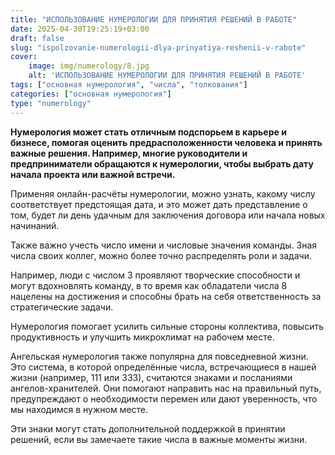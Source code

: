 ```yaml
---
title: "ИСПОЛЬЗОВАНИЕ НУМЕРОЛОГИИ ДЛЯ ПРИНЯТИЯ РЕШЕНИЙ В РАБОТЕ"
date: 2025-04-30T19:25:19+03:00
draft: false
slug: "ispolzovanie-numerologii-dlya-prinyatiya-reshenii-v-rabote"
cover:
    image: img/numerology/8.jpg
    alt: 'ИСПОЛЬЗОВАНИЕ НУМЕРОЛОГИИ ДЛЯ ПРИНЯТИЯ РЕШЕНИЙ В РАБОТЕ'
tags: ["основная нумерология", "числа", "толкования"]
categories: ["основная нумерология"]
type: "numerology"
---
```



**Нумерология может стать отличным подспорьем в карьере и бизнесе, помогая оценить предрасположенности человека и принять важные решения. Например, многие руководители и предприниматели обращаются к нумерологии, чтобы выбрать дату начала проекта или важной встречи.**

Применяя онлайн-расчёты нумерологии, можно узнать, какому числу соответствует предстоящая дата, и это может дать представление о том, будет ли день удачным для заключения договора или начала новых начинаний.

Также важно учесть число имени и числовые значения команды. Зная числа своих коллег, можно более точно распределять роли и задачи.

Например, люди с числом 3 проявляют творческие способности и могут вдохновлять команду, в то время как обладатели числа 8 нацелены на достижения и способны брать на себя ответственность за стратегические задачи.

Нумерология помогает усилить сильные стороны коллектива, повысить продуктивность и улучшить микроклимат на рабочем месте.

Ангельская нумерология также популярна для повседневной жизни. Это система, в которой определённые числа, встречающиеся в нашей жизни (например, 111 или 333), считаются знаками и посланиями ангелов-хранителей. Они помогают направить нас на правильный путь, предупреждают о необходимости перемен или дают уверенность, что мы находимся в нужном месте.

Эти знаки могут стать дополнительной поддержкой в принятии решений, если вы замечаете такие числа в важные моменты жизни.

